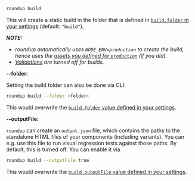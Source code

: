 ```bash
roundup build
```

This will create a static build in the folder that is defined in [`build.folder` in your settings](/configuration/options#build) (default: `"build"`).

_**NOTE:**_

- _roundup automatically uses `NODE_ENV=production` to create the build, hence uses the [assets you defined for `production`](/configuration/options#assets) (if you did)._
- _[Validations](/web-ui/variation/#validations) are turned off for builds._

**--folder:**

Setting the build folder can also be done via CLI:

```bash
roundup build --folder <folder>
```

This would overwrite the [`build.folder` value defined in your settings](/configuration/options#build).

**--outputFile:**

`roundup` can create an `output.json` file, which contains the paths to the standalone HTML files of your components (including variants). You can e.g. use this file to run visual regression tests against those paths.
By default, this is turned off. You can enable it via

```bash
roundup build --outputFile true
```

This would overwrite the [`build.outputFile` value defined in your settings](/configuration/options#build).
